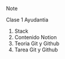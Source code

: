 > [!NOTE]
> Clase 1 Ayudantia

1. Stack
2. Contenido Notion
3. Teoria Git y Github
4. Tarea Git y Github
